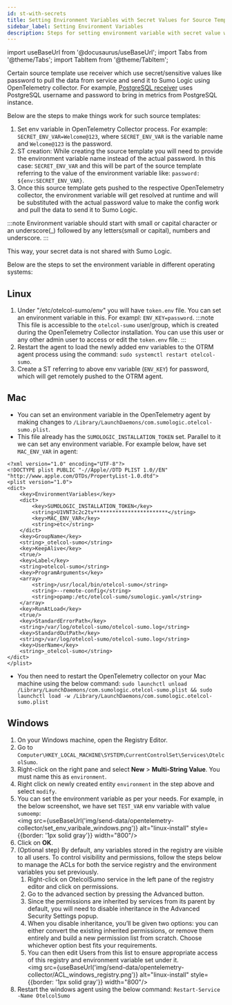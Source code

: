 ```yaml
---
id: st-with-secrets
title: Setting Environment Variables with Secret Values for Source Templates
sidebar_label: Setting Environment Variables
description: Steps for setting environment variable with secret value which can be used by source template at runtime in a remotely managed OpenTelemetry collector.
---
```


import useBaseUrl from '@docusaurus/useBaseUrl';
import Tabs from '@theme/Tabs';
import TabItem from '@theme/TabItem';

<head>
  <meta name="robots" content="noindex" />
</head>

Certain source template use receiver which use secret/sensitive values like password to pull the data from service and send it to Sumo Logic using OpenTelemetry collector. For example, [PostgreSQL receiver](https://github.com/open-telemetry/opentelemetry-collector-contrib/tree/main/receiver/postgresqlreceiver) uses PostgreSQL username and password to bring in metrics from PostgreSQL instance. 

Below are the steps to make things work for such source templates:

1. Set env variable in OpenTelemetry Collector process. For example: `SECRET_ENV_VAR=Welcome@123`, where `SECRET_ENV_VAR` is the variable name and `Welcome@123` is the password.
2. ST creation: While creating the source template you will need to provide the environment variable name instead of the actual password. In this case: `SECRET_ENV_VAR` and this will be part of the source template referring to the value of the environment variable like: `password: ${env:SECRET_ENV_VAR}`.
3. Once this source template gets pushed to the respective OpenTelemetry collector, the environment variable will get resolved at runtime and will be substituted with the actual password value to make the config work and pull the data to send it to Sumo Logic.

:::note
Environment variable should start with small or capital character or an underscore(_) followed by any letters(small or capital), numbers and underscore. 
:::

This way, your secret data is not shared with Sumo Logic.

Below are the steps to set the environment variable in different operating systems:

## Linux
1. Under "/etc/otelcol-sumo/env" you will have `token.env` file. You can set an environment variable in this. For exampl: `ENV_KEY=password`.
   :::note
   This file is accessible to the `otelcol-sumo` user/group, which is created during the OpenTelemetry Collector installation. You can use this user or any other admin user to access or edit the `token.env` file.
   :::
2. Restart the agent to load the newly added env variables to the OTRM agent process using the command: `sudo systemctl restart otelcol-sumo`.
3. Create a ST referring to above env variable (`ENV_KEY`) for password, which will get remotely pushed to the OTRM agent.

## Mac
- You can set an environment variable in the OpenTelemetry agent by making changes to `/Library/LaunchDaemons/com.sumologic.otelcol-sumo.plist`. 
- This file already has the `SUMOLOGIC_INSTALLATION_TOKEN` set. Parallel to it we can set any environment variable. For example below, have set `MAC_ENV_VAR` in agent:

```
<?xml version="1.0" encoding="UTF-8"?>
<!DOCTYPE plist PUBLIC "-//Apple//DTD PLIST 1.0//EN" "http://www.apple.com/DTDs/PropertyList-1.0.dtd">
<plist version="1.0">
<dict>
	<key>EnvironmentVariables</key>
	<dict>
		<key>SUMOLOGIC_INSTALLATION_TOKEN</key>
		<string>U1VNT3c2c2tv************************</string>
		<key>MAC_ENV_VAR</key>
		<string>etc</string>
	</dict>
	<key>GroupName</key>
	<string>_otelcol-sumo</string>
	<key>KeepAlive</key>
	<true/>
	<key>Label</key>
	<string>otelcol-sumo</string>
	<key>ProgramArguments</key>
	<array>
		<string>/usr/local/bin/otelcol-sumo</string>
		<string>--remote-config</string>
		<string>opamp:/etc/otelcol-sumo/sumologic.yaml</string>
	</array>
	<key>RunAtLoad</key>
	<true/>
	<key>StandardErrorPath</key>
	<string>/var/log/otelcol-sumo/otelcol-sumo.log</string>
	<key>StandardOutPath</key>
	<string>/var/log/otelcol-sumo/otelcol-sumo.log</string>
	<key>UserName</key>
	<string>_otelcol-sumo</string>
</dict>
</plist>
```
- You then need to restart the OpenTelemetry collector on your Mac machine using the below command: 
`sudo launchctl unload /Library/LaunchDaemons/com.sumologic.otelcol-sumo.plist && sudo launchctl load -w /Library/LaunchDaemons/com.sumologic.otelcol-sumo.plist`

## Windows

1. On your Windows machine, open the Registry Editor.
2. Go to `Computer\HKEY_LOCAL_MACHINE\SYSTEM\CurrentControlSet\Services\OtelcolSumo`.
3. Right-click on the right pane and select **New** > **Multi-String Value**. You must name this as `environment`.
4. Right click on newly created entity `environment` in the step above and select `modify`.
5. You can set the environment variable as per your needs. For example, in the below screenshot, we have set `TEST_VAR` env variable with value `sumoemp`:<br/><img src={useBaseUrl('img/send-data/opentelemetry-collector/set_env_varibale_windows.png')} alt="linux-install" style={{border: '1px solid gray'}} width="800"/>
6. Click on **OK**.
7. (Optional step) By default, any variables stored in the registry are visible to all users. To control visibility and permissions, follow the steps below to manage the ACLs for both the service registry and the environment variables you set previously.
    1. Right-click on OtelcolSumo service in the left pane of the registry editor and click on permissions.
    1. Go to the advanced section by pressing the Advanced button.
    1. Since the permissions are inherited by services from its parent by default, you will need to disable inheritance in the Advanced Security Settings popup.
    1. When you disable inheritance, you’ll be given two options: you can either convert the existing inherited permissions, or remove them entirely and build a new permission list from scratch. Choose whichever option best fits your requirements. 
    1. You can then edit Users from this list to ensure appropriate access of this registry and environment variable set under it.<br/><img src={useBaseUrl('img/send-data/opentelemetry-collector/ACL_windows_registry.png')} alt="linux-install" style={{border: '1px solid gray'}} width="800"/>
8. Restart the windows agent using the below command: 
`Restart-Service -Name OtelcolSumo` 
